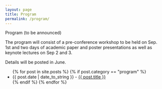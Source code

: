 ```yaml
---
layout: page
title: Program
permalink: /program/
---
```


Program (to be announced)

The program will consist of a pre-conference workshop to be held on
Sep. 1st and two days of academic paper and poster presentations as
well as keynote lectures on Sep 2 and 3. 

Details will be posted in June.


<div id="posts">
  <ul>
    {% for post in site.posts %}
	{% if post.category == "program" %}
      <li><span>{{ post.date | date_to_string }}</span> - <a href="{{ site.baseurl }}{{ post.url }}">{{ post.title }}</a></li>
	{% endif %}    
{% endfor %}
  </ul>
</div>
